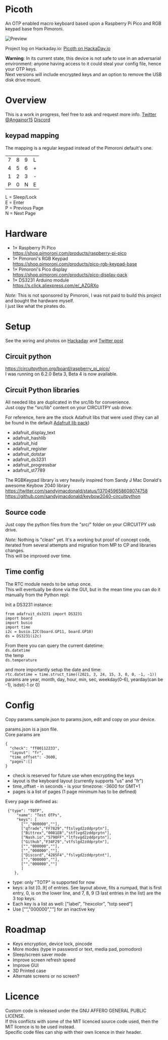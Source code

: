 # Picoth
An OTP enabled macro keyboard based upon a Raspberry Pi Pico and RGB keypad base from Pimoroni.

![Preview](https://pbs.twimg.com/media/ExEwmVaXMAUbIDw?format=png&name=small)

Project log on Hackaday.io: [Picoth on HackaDay.io](https://hackaday.io/project/177593-picoth-2fa-auth-with-pi-pico)

**Warning**: In its current state, this device is not safe to use in an adversarial environment: anyone having access to it could steal your config file, hence your OTP keys.    
Next versions will include encrypted keys and an option to remove the USB disk drive mount. 

# Overview

This is a work in progress, feel free to ask and request more info.
[Twitter @Angainor15](https://twitter.com/Angainor15)
[Discord](https://discord.gg/gy9xpuQK8A)


## keypad mapping

The mapping is a regular keypad instead of the Pimoroni default's one.

|||||  
|---|---|---|---|  
| 7 | 8 | 9 | L |  
| 4 | 5 | 6 | + |  
| 1 | 2 | 3 | - |  
| P | 0 | N | E |

L = Sleep/Lock  
E = Enter  
P = Previous Page  
N = Next Page  

# Hardware

- 1× Raspberry Pi Pico  
https://shop.pimoroni.com/products/raspberry-pi-pico
- 1× Pimoroni's RGB Keypad  
https://shop.pimoroni.com/products/pico-rgb-keypad-base
- 1× Pimoroni's Pico display  
https://shop.pimoroni.com/products/pico-display-pack
- 1× DS3231 Arduino module  
https://s.click.aliexpress.com/e/_AZGRXo

*Note:* This is not sponsored by Pimoroni, I was not paid to build this project and bought the hardware myself.  
I just like what the pirates do.

# Setup

See the wiring and photos on [Hackaday](https://hackaday.io/project/177593-picoth-2fa-auth-with-pi-pico/log/189173-definitive-wiring)
 and [Twitter post](https://twitter.com/Angainor15/status/1359431057611882498) 


## Circuit python

https://circuitpython.org/board/raspberry_pi_pico/  
I was running on 6.2.0 Beta 3, Beta 4 is now available.

## Circuit Python libraries

All needed libs are duplicated in the src/lib for convenience.  
Just copy the "src/lib" content on your CIRCUITPY usb drive.

For reference, here are the stock Adafruit libs that were used (they can all be found in the default [Adafruit lib pack](https://github.com/adafruit/Adafruit_CircuitPython_Bundle))  
  
- adafruit_display_text
- adafruit_hashlib
- adafruit_hid
- adafruit_register
- adafruit_dotstar
- adafruit_ds3231
- adafruit_progressbar
- adafruit_st7789

The RGBKeypad library is very heavily inspired from Sandy J Mac Donald's awesome Keybow 2040 library  
https://twitter.com/sandyjmacdonald/status/1370459658608074758  
https://github.com/sandyjmacdonald/keybow2040-circuitpython

## Source code

Just copy the python files from the "src/" folder on your CIRCUITPY usb drive.  

*Note:* Nothing is "clean" yet. It's a working but proof of concept code, iterated from several attempts and migration from MP to CP and libraries changes.  
This will be improved over time.  

## Time config

The RTC module needs to be setup once.  
This will eventually be done via the GUI, but in the mean time you can do it manually from the Python repl:

Init a DS3231 instance:  
```
from adafruit_ds3231 import DS3231
import board
import busio
import time
i2c = busio.I2C(board.GP11, board.GP10)
ds = DS3231(i2c)
```

From there you can query the current datetime:  
`ds.datetime`  
the temp  
`ds.temperature`  

and more importantly setup the date and time:  
`rtc.datetime = time.struct_time((2021, 3, 24, 15, 3, 0, 0, -1, -1))`    
params are year, month, day, hour, min, sec, weekday(0-6), yearday(can be -1), isdst(-1 or 0)

# Config

Copy params.sample.json to params.json, edit and copy on your device.

params.json is a json file.  
Core params are
```
{
  "check": "ff00112233",
  "layout": "fr",
  "time_offset": -3600,
  "pages":[]
}
```

- check is reserved for future use when encrypting the keys 
- layout is the keyboard layout (currently supports "us" and "fr")
- time_offset - in seconds - is your timezone: -3600 for GMT+1
- pages is a list of pages (1 page minimum has to be defined)

Every page is defined as:  

```
 {"type": "TOTP",
     "name": "Test OTPs",
     "keys": [
       ["","000000",""],
       ["qTrade","FF7829","ftslvgd2zddprptn"],
       ["Bittrex","0081EB","stflvgd2zddprptn"],
       ["Nash.io","5790FF","ltfsvgd2zddprptn"],
       ["Github","F34F29","vtfslgd2zddprptn"],
       ["","000000",""],
       ["","000000",""],
       ["Discord","4285F4","fslvgd2zddprptnt"],
       ["","000000",""],
       ["","000000",""]
       ]
    },

```

- type: only "TOTP" is supported for now
- keys: a list [0..9] of entries. See layout above, fits a numpad, that is first entry, 0, is on the lower line, and 7, 8, 9 (3 last entries in the list) are the 3 top keys.
- Each key is a list as well: ["label", "hexcolor", "totp seed"]
- Use ["","000000",""] for an inactive key
 
 
# Roadmap

- Keys encryption, device lock, pincode
- More modes (type in password or text, media pad, pomodoro)
- Sleep/screen saver mode
- Improve screen refresh speed
- Improve GUI
- 3D Printed case
- Alternate screens or no screen?


# Licence

Custom code is released under the GNU AFFERO GENERAL PUBLIC LICENSE.  
If this conflicts with some of the MIT licenced source code used, then the MIT licence is to be used instead.  
Specific code files can ship with their own licence in their header.
